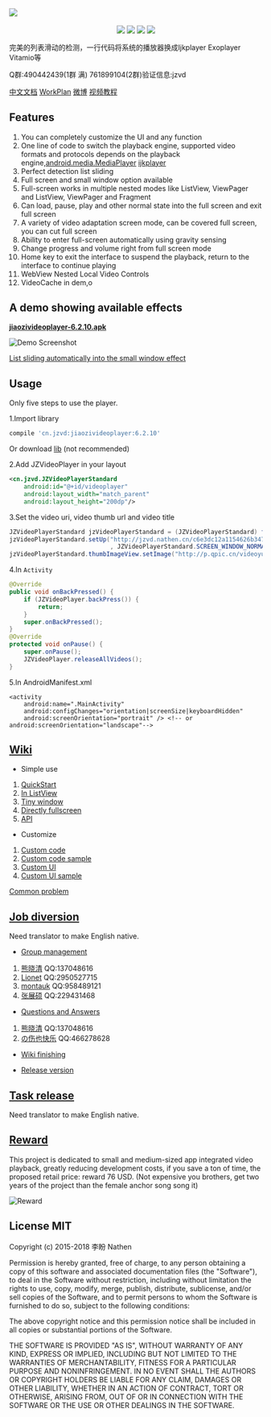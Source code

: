 <a href="https://github.com/lipangit/JiaoZiVideoPlayer" target="_blank"><img src="https://user-images.githubusercontent.com/2038071/29994158-7e65546c-8ffb-11e7-80fd-c630e2a36135.png" style="max-width:100%;"></a>
--
<p align="center">
<a href="http://developer.android.com/index.html"><img src="https://img.shields.io/badge/platform-android-green.svg"></a>
<a href="http://search.maven.org/#artifactdetails%7Ccn.jzvd%7Cjiaozivideoplayer%7C5.8.2%7Caar"><img src="https://img.shields.io/badge/Maven%20Central-6.2.10-green.svg"></a>
<a href="http://choosealicense.com/licenses/mit/"><img src="https://img.shields.io/badge/license-MIT-green.svg"></a>
<a href="https://android-arsenal.com/details/1/3269"><img src="https://img.shields.io/badge/Android%20Arsenal-jiaozivideoplayer-green.svg?style=true"></a>
</p>

完美的列表滑动的检测，一行代码将系统的播放器换成Ijkplayer Exoplayer Vitamio等

Q群:490442439(1群 满) 761899104(2群)验证信息:jzvd

[中文文档](https://github.com/lipangit/JiaoZiVideoPlayer/blob/develop/README-ZH.md) [WorkPlan](https://github.com/lipangit/JiaoZiVideoPlayer/projects/2) [微博](http://weibo.com/2342820395/profile?topnav=1&wvr=6&is_all=1) [视频教程](https://github.com/lipangit/JiaoZiVideoPlayer/wiki/%E8%A7%86%E9%A2%91%E6%95%99%E7%A8%8B)

## Features

1. You can completely customize the UI and any function
2. One line of code to switch the playback engine, supported video formats and protocols depends on the playback engine,[android.media.MediaPlayer](https://developer.android.com/guide/topics/media/media-formats.html) [ijkplayer](https://github.com/Bilibili/ijkplayer)
3. Perfect detection list sliding
4. Full screen and small window option available
5. Full-screen works in multiple nested modes like ListView, ViewPager and ListView, ViewPager and Fragment
6. Can load, pause, play and other normal state into the full screen and exit full screen
7. A variety of video adaptation screen mode, can be covered full screen, you can cut full screen
8. Ability to enter full-screen automatically using gravity sensing
9. Change progress and volume right from full screen mode
10. Home key to exit the interface to suspend the playback, return to the interface to continue playing
11. WebView Nested Local Video Controls
12. VideoCache in dem,o

## A demo showing available effects

**[jiaozivideoplayer-6.2.10.apk](https://github.com/lipangit/JiaoZiVideoPlayer/releases/download/v6.2.10/jiaozivideoplayer-6.2.10.apk)**

![Demo Screenshot][1]

[List sliding automatically into the small window effect](http://weibo.com/tv/v/FtxpWgqmg?fid=1034:5cda6fc7f394b403d592bd9b1d5a9701)

## Usage

Only five steps to use the player.

1.Import library
```gradle
compile 'cn.jzvd:jiaozivideoplayer:6.2.10'
```

Or download [lib](https://github.com/lipangit/JiaoZiVideoPlayer/releases/tag/v6.2.10) (not recommended)

2.Add JZVideoPlayer in your layout
```xml
<cn.jzvd.JZVideoPlayerStandard
    android:id="@+id/videoplayer"
    android:layout_width="match_parent"
    android:layout_height="200dp"/>
```

3.Set the video uri, video thumb url and video title
```java
JZVideoPlayerStandard jzVideoPlayerStandard = (JZVideoPlayerStandard) findViewById(R.id.videoplayer);
jzVideoPlayerStandard.setUp("http://jzvd.nathen.cn/c6e3dc12a1154626b3476d9bf3bd7266/6b56c5f0dc31428083757a45764763b0-5287d2089db37e62345123a1be272f8b.mp4"
                            , JZVideoPlayerStandard.SCREEN_WINDOW_NORMAL, "饺子闭眼睛");
jzVideoPlayerStandard.thumbImageView.setImage("http://p.qpic.cn/videoyun/0/2449_43b6f696980311e59ed467f22794e792_1/640");
```

4.In `Activity`
```java
@Override
public void onBackPressed() {
    if (JZVideoPlayer.backPress()) {
        return;
    }
    super.onBackPressed();
}
@Override
protected void onPause() {
    super.onPause();
    JZVideoPlayer.releaseAllVideos();
}
```

5.In AndroidManifest.xml
```
<activity
    android:name=".MainActivity"
    android:configChanges="orientation|screenSize|keyboardHidden"
    android:screenOrientation="portrait" /> <!-- or android:screenOrientation="landscape"-->
```

## [Wiki](https://github.com/lipangit/JiaoZiVideoPlayer/wiki)

* Simple use

1. [QuickStart](https://github.com/lipangit/JiaoZiVideoPlayer/wiki/QuickStart)
2. [In ListView](https://github.com/lipangit/JiaoZiVideoPlayer/wiki/%E5%88%97%E8%A1%A8%E6%92%AD%E6%94%BE)
3. [Tiny window](https://github.com/lipangit/JiaoZiVideoPlayer/wiki/%E5%B0%8F%E7%AA%97%E6%92%AD%E6%94%BE)
4. [Directly fullscreen](https://github.com/lipangit/JiaoZiVideoPlayer/wiki/%E7%9B%B4%E6%8E%A5%E5%85%A8%E5%B1%8F%E6%92%AD%E6%94%BE)
5. [API](https://github.com/lipangit/JiaoZiVideoPlayer/wiki/API%E7%9A%84%E4%BD%BF%E7%94%A8)

* Customize

1. [Custom code](https://github.com/lipangit/JiaoZiVideoPlayer/wiki/%E8%87%AA%E5%AE%9A%E4%B9%89%E4%BB%A3%E7%A0%81)
2. [Custom code sample](https://github.com/lipangit/JiaoZiVideoPlayer/wiki/%E8%87%AA%E5%AE%9A%E4%B9%89%E4%BB%A3%E7%A0%81%E7%A4%BA%E4%BE%8B)
3. [Custom UI](https://github.com/lipangit/JiaoZiVideoPlayer/wiki/%E8%87%AA%E5%AE%9A%E4%B9%89UI)
4. [Custom UI sample](https://github.com/lipangit/JiaoZiVideoPlayer/wiki/%E8%87%AA%E5%AE%9A%E4%B9%89UI%E7%A4%BA%E4%BE%8B)

[Common problem](https://github.com/lipangit/JiaoZiVideoPlayer/wiki/%E5%B8%B8%E8%A7%81%E9%97%AE%E9%A2%98)


## [Job diversion](https://github.com/lipangit/JiaoZiVideoPlayer/wiki#%E5%B7%A5%E4%BD%9C%E5%88%86%E6%B5%81) 

Need translator to make English native.

* [Group management](https://github.com/lipangit/JiaoZiVideoPlayer/wiki#%E7%BE%A4%E7%AE%A1%E7%90%86)

1. [熊晓清](http://blog.csdn.net/yaya_xiong) QQ:137048616
2. [Lionet](https://github.com/Lionet6?tab=repositories) QQ:2950527715
3. [montauk](https://github.com/hanmeimei888) QQ:958489121
4. [张展硕]() QQ:229431468

* [Questions and Answers](https://github.com/lipangit/JiaoZiVideoPlayer/wiki#%E9%97%AE%E9%A2%98%E8%A7%A3%E7%AD%94)

1. [熊晓清](http://blog.csdn.net/yaya_xiong) QQ:137048616
2. [の伤也快乐](https://github.com/jmhjmh) QQ:466278628

* [Wiki finishing](https://github.com/lipangit/JiaoZiVideoPlayer/wiki#wiki%E6%95%B4%E7%90%86)

* [Release version](https://github.com/lipangit/JiaoZiVideoPlayer/wiki#%E5%8F%91%E7%89%88)

## [Task release](https://github.com/lipangit/JiaoZiVideoPlayer/wiki#%E4%BB%BB%E5%8A%A1%E5%8F%91%E5%B8%83)

Need translator to make English native.

## [Reward](https://github.com/lipangit/JiaoZiVideoPlayer/wiki#%E6%89%93%E8%B5%8F%E5%92%8C%E5%92%A8%E8%AF%A2)

This project is dedicated to small and medium-sized app integrated video playback, greatly reducing development costs, if you save a ton of time, the proposed retail price: reward 76 USD. (Not expensive you brothers, get two years of the project than the female anchor song song it)

![Reward][2]

## License MIT

Copyright (c) 2015-2018 李盼 Nathen

Permission is hereby granted, free of charge, to any person obtaining a copy of this software and associated documentation files (the "Software"), to deal in the Software without restriction, including without limitation the rights to use, copy, modify, merge, publish, distribute, sublicense, and/or sell copies of the Software, and to permit persons to whom the Software is furnished to do so, subject to the following conditions:

The above copyright notice and this permission notice shall be included in all copies or substantial portions of the Software.

THE SOFTWARE IS PROVIDED "AS IS", WITHOUT WARRANTY OF ANY KIND, EXPRESS OR IMPLIED, INCLUDING BUT NOT LIMITED TO THE WARRANTIES OF MERCHANTABILITY, FITNESS FOR A PARTICULAR PURPOSE AND NONINFRINGEMENT. IN NO EVENT SHALL THE AUTHORS OR COPYRIGHT HOLDERS BE LIABLE FOR ANY CLAIM, DAMAGES OR OTHER LIABILITY, WHETHER IN AN ACTION OF CONTRACT, TORT OR OTHERWISE, ARISING FROM, OUT OF OR IN CONNECTION WITH THE SOFTWARE OR THE USE OR OTHER DEALINGS IN THE SOFTWARE.

[1]: https://user-images.githubusercontent.com/2038071/31045150-a077cc8a-a5a2-11e7-8dc2-7a0e3a9f3e62.jpg
[2]: https://user-images.githubusercontent.com/2038071/29978804-45c321ba-8f75-11e7-9040-776d3b6dca1f.jpg
